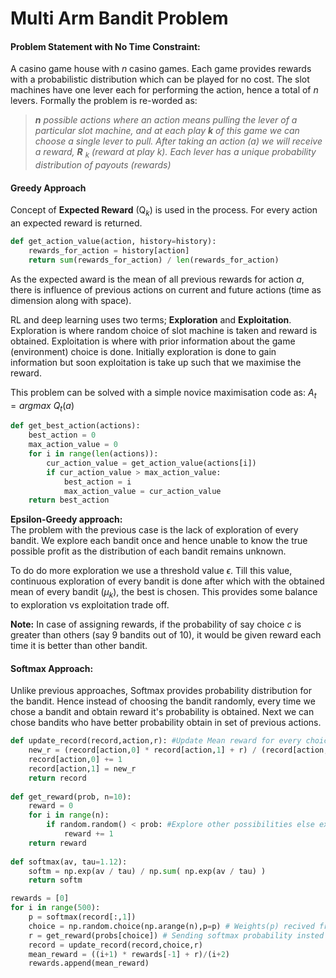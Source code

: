 # Multi Arm Bandit Problem  

#### Problem Statement with No Time Constraint:  
A casino game house with *n* casino games. Each game provides rewards with a probabilistic distribution which can be played for no cost. The slot machines have one lever each for performing the action, hence a total of *n* levers. Formally the problem is re-worded as:  

>  ***n** possible actions where an action means pulling the lever of a particular slot machine, and at each play **k** of this game we can choose a single lever to pull. After taking an action (a) we will receive a reward, **R** $_k$ (reward at play k). Each lever has a unique probability distribution of payouts (rewards)*  
#### Greedy Approach  

Concept of **Expected Reward** (Q$_k$) is used in the process. For every action an expected reward is returned.  

```python
def get_action_value(action, history=history):  
	rewards_for_action = history[action]  
	return sum(rewards_for_action) / len(rewards_for_action)
```

As the expected award is the mean of all previous rewards for action *a*, there is influence of previous actions on current and future actions (time as dimension along with space).   

RL and deep learning uses two terms; **Exploration** and **Exploitation**.   
Exploration is where random choice of slot machine is taken and reward is obtained. Exploitation is where with prior information about the game (environment) choice is done. Initially exploration is done to gain information but soon exploitation is take up such that we maximise the reward.   

This problem can be solved with a simple  novice maximisation code as:  $A_t = argmax \ Q_t(a)$
```python
def get_best_action(actions):    
	best_action = 0    
	max_action_value = 0    
	for i in range(len(actions)):              
		cur_action_value = get_action_value(actions[i])            
		if cur_action_value > max_action_value:            
			best_action = i            
			max_action_value = cur_action_value    
	return best_action
```


**Epsilon-Greedy approach:**  
The problem with the previous case is the lack of exploration of every bandit. We explore each bandit once and hence unable to know the true possible profit as the distribution of each bandit remains unknown.   

To do do more exploration we use a threshold value $\epsilon$. Till this value, continuous exploration of every bandit is done after which with the obtained mean of every bandit ($\mu_k$), the best is chosen. This provides some balance to exploration vs exploitation trade off.  

**Note:**
In case of assigning rewards, if the probability of say choice *c* is greater than others (say 9 bandits out of 10), it would be given reward each time it is better than other bandit.

#### Softmax Approach:
Unlike previous approaches, Softmax provides probability distribution for the bandit. Hence instead of choosing the bandit randomly, every time we chose a bandit and obtain reward it's probability is obtained. Next we can chose bandits who have better probability obtain in set of previous actions.  

```python
def update_record(record,action,r): #Update Mean reward for every choice 
	new_r = (record[action,0] * record[action,1] + r) / (record[action,0] + 1) 
	record[action,0] += 1    
	record[action,1] = new_r    
	return record
	
def get_reward(prob, n=10):    
	reward = 0    
	for i in range(n):        
		if random.random() < prob: #Explore other possibilities else exploit the best arm if our probability (can be epsilon) is lesser than random probability.
			reward += 1    
	return reward
	
def softmax(av, tau=1.12):    
	softm = np.exp(av / tau) / np.sum( np.exp(av / tau) )     
	return softm

rewards = [0] 
for i in range(500):    
	p = softmax(record[:,1])            
	choice = np.random.choice(np.arange(n),p=p) # Weights(p) recived from softmax
	r = get_reward(probs[choice]) # Sending softmax probability insted of epsilon
	record = update_record(record,choice,r)    
	mean_reward = ((i+1) * rewards[-1] + r)/(i+2)    
	rewards.append(mean_reward)
```

